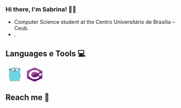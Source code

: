###  Hi there, I'm Sabrina! 🎀🐰
- Computer Science student at the Centro Universitário de Brasília – Ceub.
- . 

## Languages e Tools 💻
<img align="center" alt="Go" height="40" width="50" src="https://raw.githubusercontent.com/devicons/devicon/master/icons/go/go-original.svg">
  <img align="center" alt="Csharp" height="40" width="50" src="https://raw.githubusercontent.com/devicons/devicon/master/icons/csharp/csharp-original.svg"
  <img align="center" alt="Python" height="40" width="50" src="https://cdn.jsdelivr.net/gh/devicons/devicon@latest/icons/python/python-original.svg"
  <img align="center" alt="Linux" height="40" width="50" src="https://raw.githubusercontent.com/devicons/devicon/master/icons/linux/linux-original.svg"
  <img align="center" alt="Git" height="40" width="50" src="https://www.vectorlogo.zone/logos/git-scm/git-scm-icon.svg"


</div>
<br/> 

## Reach me 💌

  
